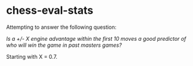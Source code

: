 # chess-eval-stats

Attempting to answer the following question:

*Is a +/- X engine advantage within the first 10 moves a good predictor of who will win the game in past masters games?*

Starting with X = 0.7.
